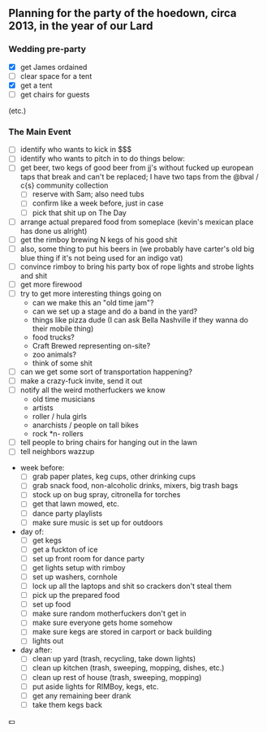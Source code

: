 ## Planning for the party of the hoedown, circa 2013, in the year of our Lard

### Wedding pre-party

 * [x] get James ordained
 * [ ] clear space for a tent
 * [x] get a tent
 * [ ] get chairs for guests
 
 (etc.)

### The Main Event

 * [ ] identify who wants to kick in $$$
 * [ ] identify who wants to pitch in to do things below:
 * [ ] get beer, two kegs of good beer from jj's without fucked up european taps that break and can't be replaced; I have two taps from the @bval / c{s} community collection
   * [ ] reserve with Sam; also need tubs
   * [ ] confirm like a week before, just in case
   * [ ] pick that shit up on The Day
 * [ ] arrange actual prepared food from someplace (kevin's mexican place has done us alright)
 * [ ] get the rimboy brewing N kegs of his good shit
 * [ ] also, some thing to put his beers in (we probably have carter's old big blue thing if it's not being used for an indigo vat)
 * [ ] convince rimboy to bring his party box of rope lights and strobe lights and shit
 * [ ] get more firewood
 * [ ] try to get more interesting things going on
   * can we make this an "old time jam"?
   * can we set up a stage and do a band in the yard?
   * things like pizza dude (I can ask Bella Nashville if they wanna do their mobile thing)
   * food trucks?
   * Craft Brewed representing on-site?
   * zoo animals?
   * think of some shit
 * [ ] can we get some sort of transportation happening?
 * [ ] make a crazy-fuck invite, send it out
 * [ ] notify all the weird motherfuckers we know
   * old time musicians
   * artists
   * roller / hula girls
   * anarchists / people on tall bikes
   * rock *n- rollers
 * [ ] tell people to bring chairs for hanging out in the lawn
 * [ ] tell neighbors wazzup

 * week before:
   * [ ] grab paper plates, keg cups, other drinking cups
   * [ ] grab snack food, non-alcoholic drinks, mixers, big trash bags
   * [ ] stock up on bug spray, citronella for torches
   * [ ] get that lawn mowed, etc.
   * [ ] dance party playlists
   * [ ] make sure music is set up for outdoors

 * day of:
   * [ ] get kegs
   * [ ] get a fuckton of ice
   * [ ] set up front room for dance party
   * [ ] get lights setup with rimboy
   * [ ] set up washers, cornhole
   * [ ] lock up all the laptops and shit so crackers don't steal them
   * [ ] pick up the prepared food
   * [ ] set up food
   * [ ] make sure random motherfuckers don't get in
   * [ ] make sure everyone gets home somehow
   * [ ] make sure kegs are stored in carport or back building
   * [ ] lights out

 * day after:
   * [ ] clean up yard (trash, recycling, take down lights)
   * [ ] clean up kitchen (trash, sweeping, mopping, dishes, etc.)
   * [ ] clean up rest of house (trash, sweeping, mopping)
   * [ ] put aside lights for RIMBoy, kegs, etc.
   * [ ] get any remaining beer drank
   * [ ] take them kegs back

:dollar:
